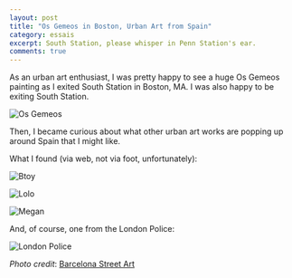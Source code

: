 ```yaml
---
layout: post
title: "Os Gemeos in Boston, Urban Art from Spain"
category: essais
excerpt: South Station, please whisper in Penn Station's ear.
comments: true
---
```


As an urban art enthusiast, I was pretty happy to see a huge Os Gemeos painting as I exited South Station in Boston, MA. I was also happy to be exiting South Station.

![Os Gemeos](http://www.vincentbarr.com/assets/images/os-gemeos.png)

Then, I became curious about what other urban art works are popping up around Spain that I might like.

What I found (via web, not via foot, unfortunately):

![Btoy](http://www.vincentbarr.com/assets/images/btoy.jpg)

![Lolo](http://www.vincentbarr.com/assets/images/lolo.jpg)

![Megan](http://www.vincentbarr.com/assets/images/megan.jpg)

And, of course, one from the London Police:

![London Police](http://www.vincentbarr.com/assets/images/london-police.png)

_Photo credit_: [Barcelona Street Art](http://www.barcelonastreetart.net/graffiti/graffiti.htm)

<a href="https://plus.google.com/+VincentBarr0?rel=author"></a>
